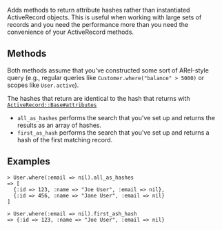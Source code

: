 Adds methods to return attribute hashes rather than instantiated
ActiveRecord objects. This is useful when working with large sets of
records and you need the performance more than you need the convenience
of your ActiveRecord methods.

## Methods

Both methods assume that you've constructed some sort of ARel-style
query (e.g., regular queries like `Customer.where("balance" > 5000)` or
scopes like `User.active`).

The hashes that return are identical to the hash that returns with
[`ActiveRecord::Base#attributes`][attrs_method]

* `all_as_hashes` performs the search that you've set up and returns the
  results as an array of hashes.
* `first_as_hash` performs the search that you've set up and returns a
  hash of the first matching record.

[attrs_method]:http://api.rubyonrails.org/classes/ActiveRecord/Base.html#method-i-attributes

## Examples

    > User.where(:email => nil).all_as_hashes
    => [
      {:id => 123, :name => "Joe User", :email => nil},
      {:id => 456, :name => "Jane User", :email => nil}
    ]

    > User.where(:email => nil).first_ash_hash
    => {:id => 123, :name => "Joe User", :email => nil}


